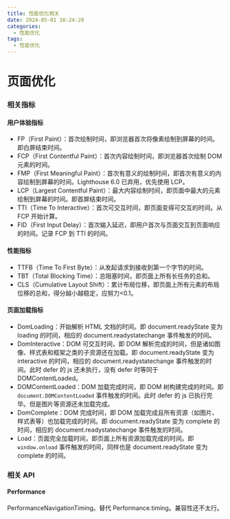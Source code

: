 ```yaml
---
title: 性能优化相关
date: 2024-05-01 16:24:29
categories:
  - 性能优化
tags:
  - 性能优化
---
```


<!-- more -->

# 页面优化

### 相关指标

#### 用户体验指标

- FP（First Paint）：首次绘制时间，即浏览器首次将像素绘制到屏幕的时间。即白屏结束时间。
- FCP（First Contentful Paint）：首次内容绘制时间，即浏览器首次绘制 DOM 元素的时间。
- FMP（First Meaningful Paint）：首次有意义的绘制时间，即首次有意义的内容绘制到屏幕的时间。Lighthouse 6.0 已弃用，优先使用 LCP。
- LCP（Largest Contentful Paint）：最大内容绘制时间，即页面中最大的元素绘制到屏幕的时间。即首屏结束时间。
- TTI（Time To Interactive）：首次可交互时间，即页面变得可交互的时间。从 FCP 开始计算。
- FID（First Input Delay）：首次输入延迟，即用户首次与页面交互到页面响应的时间。记录 FCP 到 TTI 的时间。

#### 性能指标

- TTFB（Time To First Byte）：从发起请求到接收到第一个字节的时间。
- TBT（Total Blocking Time）：总阻塞时间，即页面上所有长任务的总和。
- CLS（Cumulative Layout Shift）：累计布局位移，即页面上所有元素的布局位移的总和，得分越小越稳定，应努力<0.1。

#### 页面加载指标

- DomLoading：开始解析 HTML 文档的时间。即 document.readyState 变为 loading 的时间，相应的 document.readystatechange 事件触发的时间。
- DomInteractive：DOM 可交互时间，即 DOM 解析完成的时间，但是诸如图像、样式表和框架之类的子资源还在加载。即 document.readyState 变为 interactive 的时间，相应的 document.readystatechange 事件触发的时间。此时 defer 的 js 还未执行，没有 defer 时等同于 DOMContentLoaded。
- DOMContentLoaded：DOM 加载完成时间，即 DOM 树构建完成的时间。即 `document.DOMContentLoaded` 事件触发的时间。此时 defer 的 js 已执行完毕。但是图片等资源还未加载完成。
- DomComplete：DOM 完成时间，即 DOM 加载完成且所有资源（如图片、样式表等）也加载完成的时间。即 document.readyState 变为 complete 的时间，相应的 document.readystatechange 事件触发的时间。
- Load：页面完全加载时间，即页面上所有资源加载完成的时间。即 `window.onload` 事件触发的时间，同样也是 document.readyState 变为 complete 的时间。

### 相关 API

#### Performance

PerformanceNavigationTiming。替代 Performance.timing。兼容性还不太行。
